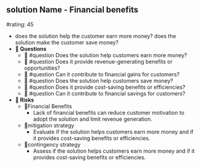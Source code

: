 ## solution Name - Financial benefits
#rating: 45
- does the solution help the customer earn more money? does the solution make the customer save money?
- **💭 Questions**
  - 💭 #question Does the solution help customers earn more money?
  - 💭 #question Does it provide revenue-generating benefits or opportunities?
  - 💭 #question Can it contribute to financial gains for customers?
  - 💭 #question Does the solution help customers save money?
  - 💭 #question Does it provide cost-saving benefits or efficiencies?
  - 💭 #question Can it contribute to financial savings for customers?
- **🚨 Risks**
  - 🚨Financial Benefits
    - Lack of financial benefits can reduce customer motivation to adopt the solution and limit revenue generation.
  - 🚨mitigation strategy
    - Evaluate if the solution helps customers earn more money and if it provides cost-saving benefits or efficiencies.
  - 🚨contingency strategy
    - Assess if the solution helps customers earn more money and if it provides cost-saving benefits or efficiencies.


